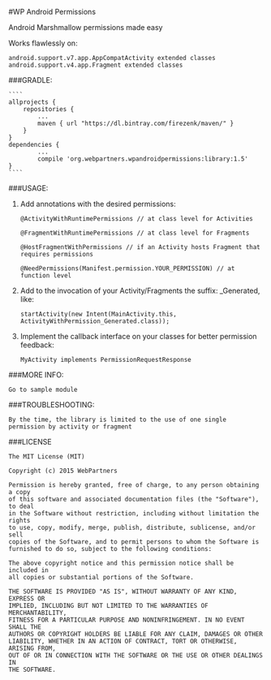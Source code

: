 #WP Android Permissions

Android Marshmallow permissions made easy

Works flawlessly on:

	android.support.v7.app.AppCompatActivity extended classes
	android.support.v4.app.Fragment extended classes

###GRADLE:

	````
	allprojects {
 		repositories {
    		...
    		maven { url "https://dl.bintray.com/firezenk/maven/" }
 		}
	}
	dependencies {
			...
	        compile 'org.webpartners.wpandroidpermissions:library:1.5'
	}
    ````

###USAGE:


1. Add annotations with the desired permissions:

	````
	@ActivityWithRuntimePermissions // at class level for Activities
	
	@FragmentWithRuntimePermissions // at class level for Fragments
	
	@HostFragmentWithPermissions // if an Activity hosts Fragment that requires permissions
	
	@NeedPermissions(Manifest.permission.YOUR_PERMISSION) // at function level
	````
	
2. Add to the invocation of your Activity/Fragments the suffix: _Generated, like:

	````
	startActivity(new Intent(MainActivity.this, ActivityWithPermission_Generated.class));
	````


3. Implement the callback interface on your classes for better permission feedback:

	````
	MyActivity implements PermissionRequestResponse
	````

###MORE INFO:

	Go to sample module
	
###TROUBLESHOOTING:

	By the time, the library is limited to the use of one single permission by activity or fragment


###LICENSE

````
The MIT License (MIT)

Copyright (c) 2015 WebPartners

Permission is hereby granted, free of charge, to any person obtaining a copy
of this software and associated documentation files (the "Software"), to deal
in the Software without restriction, including without limitation the rights
to use, copy, modify, merge, publish, distribute, sublicense, and/or sell
copies of the Software, and to permit persons to whom the Software is
furnished to do so, subject to the following conditions:

The above copyright notice and this permission notice shall be included in
all copies or substantial portions of the Software.

THE SOFTWARE IS PROVIDED "AS IS", WITHOUT WARRANTY OF ANY KIND, EXPRESS OR
IMPLIED, INCLUDING BUT NOT LIMITED TO THE WARRANTIES OF MERCHANTABILITY,
FITNESS FOR A PARTICULAR PURPOSE AND NONINFRINGEMENT. IN NO EVENT SHALL THE
AUTHORS OR COPYRIGHT HOLDERS BE LIABLE FOR ANY CLAIM, DAMAGES OR OTHER
LIABILITY, WHETHER IN AN ACTION OF CONTRACT, TORT OR OTHERWISE, ARISING FROM,
OUT OF OR IN CONNECTION WITH THE SOFTWARE OR THE USE OR OTHER DEALINGS IN
THE SOFTWARE.
````

